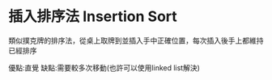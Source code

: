 # 插入排序法 Insertion Sort  
類似撲克牌的排序法，從桌上取牌到並插入手中正確位置，每次插入後手上都維持已經排序

優點:直覺
缺點:需要較多次移動(也許可以使用linked list解決)